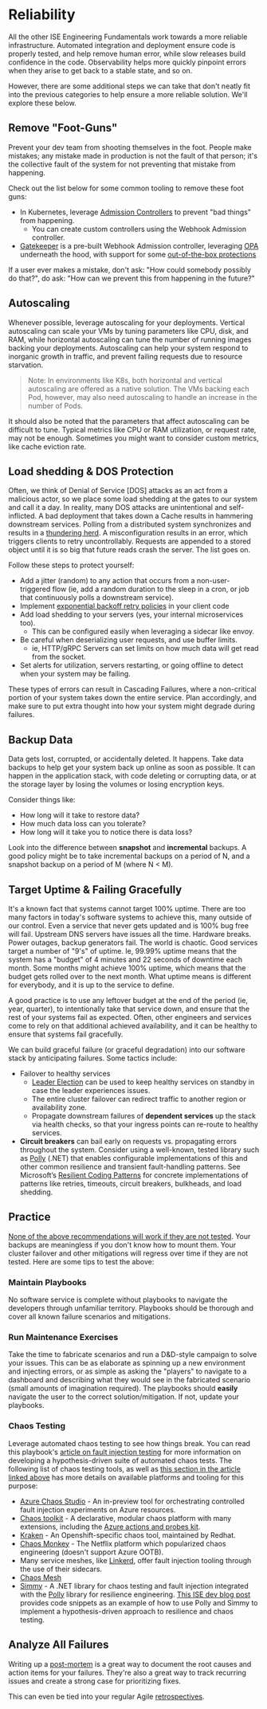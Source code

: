 # Reliability

All the other ISE Engineering Fundamentals work towards a more reliable infrastructure. Automated integration and deployment ensure code is properly tested, and help remove human error, while slow releases build confidence in the code. Observability helps more quickly pinpoint errors when they arise to get back to a stable state, and so on.

However, there are some additional steps we can take that don't neatly fit into the previous categories to help ensure a more reliable solution. We'll explore these below.

## Remove "Foot-Guns"

Prevent your dev team from shooting themselves in the foot. People make mistakes; any mistake made in production is not the fault of that person; it's the collective fault of the system for not preventing that mistake from happening.

Check out the list below for some common tooling to remove these foot guns:

* In Kubernetes, leverage [Admission Controllers](https://kubernetes.io/docs/reference/access-authn-authz/admission-controllers/) to prevent "bad things" from happening.
  * You can create custom controllers using the Webhook Admission controller.
* [Gatekeeper](https://github.com/open-policy-agent/gatekeeper) is a pre-built Webhook Admission controller, leveraging [OPA](https://github.com/open-policy-agent/opa) underneath the hood, with support for some [out-of-the-box protections](https://github.com/open-policy-agent/gatekeeper-library/tree/master/library)

If a user ever makes a mistake, don't ask: "How could somebody possibly do that?", do ask: "How can we prevent this from happening in the future?"

## Autoscaling

Whenever possible, leverage autoscaling for your deployments. Vertical autoscaling can scale your VMs by tuning parameters like CPU, disk, and RAM, while horizontal autoscaling can tune the number of running images backing your deployments. Autoscaling can help your system respond to inorganic growth in traffic, and prevent failing requests due to resource starvation.

> Note: In environments like K8s, both horizontal and vertical autoscaling are offered as a native solution. The VMs backing each Pod, however, may also need autoscaling to handle an increase in the number of Pods.

It should also be noted that the parameters that affect autoscaling can be difficult to tune. Typical metrics like CPU or RAM utilization, or request rate, may not be enough. Sometimes you might want to consider custom metrics, like cache eviction rate.

## Load shedding & DOS Protection

Often, we think of Denial of Service [DOS] attacks as an act from a malicious actor, so we place some load shedding at the gates to our system and call it a day. In reality, many DOS attacks are unintentional and self-inflicted. A bad deployment that takes down a Cache results in hammering downstream services. Polling from a distributed system synchronizes and results in a [thundering herd](https://en.wikipedia.org/wiki/Thundering_herd_problem). A misconfiguration results in an error, which triggers clients to retry uncontrollably. Requests are appended to a stored object until it is so big that future reads crash the server. The list goes on.

Follow these steps to protect yourself:

* Add a jitter (random) to any action that occurs from a non-user-triggered flow (ie, add a random duration to the sleep in a cron, or job that continuously polls a downstream service).
* Implement [exponential backoff retry policies](https://en.wikipedia.org/wiki/Exponential_backoff) in your client code
* Add load shedding to your servers (yes, your internal microservices too).
  * This can be configured easily when leveraging a sidecar like envoy.
* Be careful when deserializing user requests, and use buffer limits.
  * ie, HTTP/gRPC Servers can set limits on how much data will get read from the socket.
* Set alerts for utilization, servers restarting, or going offline to detect when your system may be failing.

These types of errors can result in Cascading Failures, where a non-critical portion of your system takes down the entire service. Plan accordingly, and make sure to put extra thought into how your system might degrade during failures.

## Backup Data

Data gets lost, corrupted, or accidentally deleted. It happens. Take data backups to help get your system back up online as soon as possible. It can happen in the application stack, with code deleting or corrupting data, or at the storage layer by losing the volumes or losing encryption keys.

Consider things like:

* How long will it take to restore data?
* How much data loss can you tolerate?
* How long will it take you to notice there is data loss?

Look into the difference between **snapshot** and **incremental** backups. A good policy might be to take incremental backups on a period of N, and a snapshot backup on a period of M (where N < M).

## Target Uptime & Failing Gracefully

It's a known fact that systems cannot target 100% uptime. There are too many factors in today's software systems to achieve this, many outside of our control. Even a service that never gets updated and is 100% bug free will fail. Upstream DNS servers have issues all the time. Hardware breaks. Power outages, backup generators fail. The world is chaotic. Good services target a number of "9's" of uptime. Ie, 99.99% uptime means that the system has a "budget" of 4 minutes and 22 seconds of downtime each month. Some months might achieve 100% uptime, which means that the budget gets rolled over to the next month. What uptime means is different for everybody, and it is up to the service to define.

A good practice is to use any leftover budget at the end of the period (ie, year, quarter), to intentionally take that service down, and ensure that the rest of your systems fail as expected. Often, other engineers and services come to rely on that additional achieved availability, and it can be healthy to ensure that systems fail gracefully.

We can build graceful failure (or graceful degradation) into our software stack by anticipating failures. Some tactics include:

* Failover to healthy services
  * [Leader Election](https://en.wikipedia.org/wiki/Leader_election) can be used to keep healthy services on standby in case the leader experiences issues.
  * The entire cluster failover can redirect traffic to another region or availability zone.
  * Propagate downstream failures of **dependent services** up the stack via health checks, so that your ingress points can re-route to healthy services.
* **Circuit breakers** can bail early on requests vs. propagating errors throughout the system.
  Consider using a well-known, tested library such as [Polly](https://github.com/App-vNext/Polly) (.NET) that enables configurable implementations of this and other common resilience and transient fault-handling patterns. See Microsoft’s [Resilient Coding Patterns](https://github.com/microsoft/resilient-coding-patterns) for concrete implementations of patterns like retries, timeouts, circuit breakers, bulkheads, and load shedding.

## Practice

[None of the above recommendations will work if they are not tested](https://thinkmeta.net/2010/11/06/what-is-an-untested-dr-plan-worth/). Your backups are meaningless if you don't know how to mount them. Your cluster failover and other mitigations will regress over time if they are not tested. Here are some tips to test the above:

### Maintain Playbooks

No software service is complete without playbooks to navigate the developers through unfamiliar territory. Playbooks should be thorough and cover all known failure scenarios and mitigations.

### Run Maintenance Exercises

Take the time to fabricate scenarios and run a D&D-style campaign to solve your issues. This can be as elaborate as spinning up a new environment and injecting errors, or as simple as asking the "players" to navigate to a dashboard and describing what they would see in the fabricated scenario (small amounts of imagination required). The playbooks should **easily** navigate the user to the correct solution/mitigation. If not, update your playbooks.

### Chaos Testing

Leverage automated chaos testing to see how things break. You can read this playbook's [article on fault injection testing](../automated-testing/fault-injection-testing/README.md) for more information on developing a hypothesis-driven suite of automated chaos tests. The following list of chaos testing tools, as well as [this section in the article linked above](../automated-testing/fault-injection-testing/README.md#chaos) has more details on available platforms and tooling for this purpose:

* [Azure Chaos Studio](https://learn.microsoft.com/en-US/azure/chaos-studio/chaos-studio-overview) - An in-preview tool for orchestrating controlled fault injection experiments on Azure resources.
* [Chaos toolkit](https://chaostoolkit.org/) - A declarative, modular chaos platform with many extensions, including the [Azure actions and probes kit](https://github.com/chaostoolkit-incubator/chaostoolkit-azure).
* [Kraken](https://github.com/openshift-scale/kraken) - An Openshift-specific chaos tool, maintained by Redhat.
* [Chaos Monkey](https://github.com/netflix/chaosmonkey) - The Netflix platform which popularized chaos engineering (doesn't support Azure OOTB).
* Many service meshes, like [Linkerd](https://linkerd.io/2/features/fault-injection/), offer fault injection tooling through the use of their sidecars.
* [Chaos Mesh](https://github.com/chaos-mesh/chaos-mesh)
* [Simmy](https://github.com/Polly-Contrib/Simmy) - A .NET library for chaos testing and fault injection integrated with the [Polly](https://github.com/App-vNext/Polly) library for resilience engineering.
[This ISE dev blog post](https://devblogs.microsoft.com/ise/build-test-resilience-dotnet-functions/) provides code snippets as an example of how to use Polly and Simmy to implement a hypothesis-driven approach to resilience and chaos testing.

## Analyze All Failures

Writing up a [post-mortem](https://en.wikipedia.org/wiki/Postmortem_documentation) is a great way to document the root causes and action items for your failures. They're also a great way to track recurring issues and create a strong case for prioritizing fixes.

This can even be tied into your regular Agile [retrospectives](../agile-development/ceremonies.md#retrospectives).
